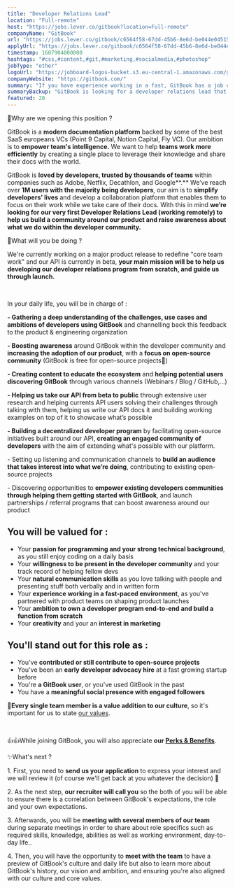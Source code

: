 ```yaml
---
title: "Developer Relations Lead"
location: "Full-remote"
host: "https://jobs.lever.co/gitbook?location=Full-remote"
companyName: "GitBook"
url: "https://jobs.lever.co/gitbook/c6564f58-67dd-45b6-8e6d-be044e045153"
applyUrl: "https://jobs.lever.co/gitbook/c6564f58-67dd-45b6-8e6d-be044e045153/apply"
timestamp: 1607904000000
hashtags: "#css,#content,#git,#marketing,#socialmedia,#photoshop"
jobType: "other"
logoUrl: "https://jobboard-logos-bucket.s3.eu-central-1.amazonaws.com/gitbook"
companyWebsite: "https://gitbook.com/"
summary: "If you have experience working in a fast, GitBook has a job opening for a developer relations lead"
summaryBackup: "GitBook is looking for a developer relations lead that has experience in: #css, #content, #git."
featured: 20
---
```


**​**🤔Why are we opening this position ?

GitBook is a **modern documentation platform** backed by some of the best SaaS europeans VCs (Point 9 Capital, Notion Capital, Fly VC). Our ambition is to **empower team's intelligence.** We want to help **teams work more efficiently** by creating a single place to leverage their knowledge and share their docs with the world.

GitBook is **loved by developers, trusted by thousands of teams** within companies such as Adobe, Netflix, Decathlon, and Google**.** We’ve reach over **1M users with the majority being developers**, our aim is to **simplify developers’ lives** and develop a collaboration platform that enables them to focus on their work while we take care of their docs. With this in mind **we’re looking for our very first Developer Relations Lead (working remotely) to help us build a community around our product and raise awareness about what we do within the developer community.**

​​🙌What will you be doing ?

We're currently working on a major product release to redefine "core team work" and our API is currently in beta, **your main mission will be to help us developing our developer relations program from scratch, and guide us through launch.**

‌

In your daily life, you will be in charge of :‌

**\- Gathering a deep understanding of the challenges, use cases and ambitions of developers using GitBook** and channelling back this feedback to the product & engineering organization

**\- Boosting awareness** around GitBook within the developer community and **increasing the adoption of our product**, with a **focus on open-source community** (GitBook is free for open-source projects🚀)

**\- Creating content to educate the ecosystem** and **helping potential users discovering GitBook** through various channels (Webinars / Blog / GitHub,...)

**\- Helping us take our API from beta to public** through extensive user research and helping currents API users solving their challenges through talking with them, helping us write our API docs it and building working examples on top of it to showcase what’s possible

**\- Building a decentralized developer program** by facilitating open-source initiatives built around our API, **creating an engaged community of developers** with the aim of extending what's possible with our platform.

\- Setting up listening and communication channels to **build an audience that takes interest into what we’re doing**, contributing to existing open-source projects

\- Discovering opportunities to **empower existing developers communities through helping them getting started with GitBook**, and launch partnerships / referral programs that can boost awareness around our product

## You will be valued for :‌

*   Your **passion for programming and your strong technical background**, as you still enjoy coding on a daily basis
*   Your **willingness to be present in the developer community** and your track record of helping fellow devs
*   Your **natural communication skills** as you love talking with people and presenting stuff both verbally and in written form
*   Your **experience working in a fast-paced environment**, as you've partnered with product teams on shaping product launches
*   Your **ambition to own a developer program end-to-end and build a function from scratch** 
*   Your **creativity** and your an **interest in marketing**

## You'll stand out for this role as :

*   You've **contributed or still contribute to open-source projects**
*   You've been an **early developer advocacy hire** at a fast growing startup before
*   You're **a GitBook user**, or you've used GitBook in the past
*   You have a **meaningful social presence with engaged followers**

👥**Every single team member is a value addition to our culture**, so it's important for us to state [our values](https://jobs.gitbook.com/life-at-gitbook/our-values).

‌

👍👍While joining GitBook, you will also appreciate **our [Perks & Benefits](https://jobs.gitbook.com/life-at-gitbook/perks-and-benefits)**.

✨What's next ?

1\. First, you need to **send us your application** to express your interest and we will review it (of course we'll get back at you whatever the decision)​ 🙂

2\. As the next step, **our recruiter will call you** so the both of you will be able to ensure there is a correlation between GitBook's expectations, the role and your own expectations.

3\. Afterwards, you will be **meeting with several members of our team** during separate meetings in order to share about role specifics such as required skills, knowledge, abilities as well as working environment, day-to-day life..

4\. Then, you will have the opportunity to **meet with the team** to have a preview of GitBook's culture and daily life but also to learn more about GitBook's history, our vision and ambition, and ensuring you're also aligned with our culture and core values.
